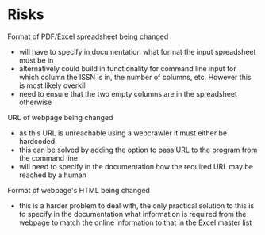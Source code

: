 # Risks
Format of PDF/Excel spreadsheet being changed
  * will have to specify in documentation what format the input spreadsheet must be in
  * alternatively could build in functionality for command line input for which column the ISSN is in, the number of columns, etc. However this is most likely overkill
  * need to ensure that the two empty columns are in the spreadsheet otherwise

URL of webpage being changed
  * as this URL is unreachable using a webcrawler it must either be hardcoded
  * this can be solved by adding the option to pass URL to the program from the command line
  * will need to specify in the documentation how the required URL may be reached by a human

Format of webpage's HTML being changed
  * this is a harder problem to deal with, the only practical solution to this is to specify in the documentation what information is required from the webpage to match the online information to that in the Excel master list
